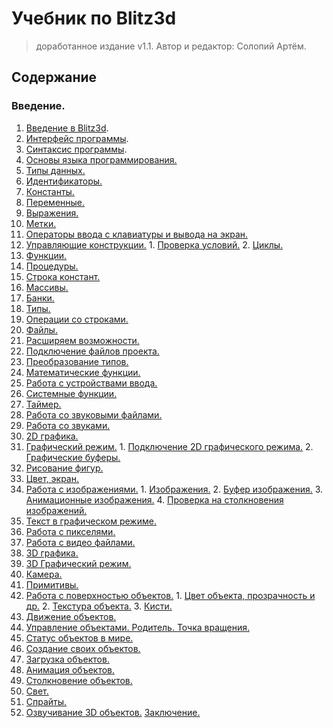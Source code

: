 # Учебник по Blitz3d 

>доработанное издание v1.1. Автор и редактор: Солопий Артём.

## Содержание
  
### Введение.
    
1. [Введение в Blitz3d](introduction-blitz3d.md).
  1. [Интерфейс программы](ide-interface.md).
  2. [Синтаксис программы](blitz3d-syntax.md).
2. [Основы языка программирования.](basics.md)
  1. [Типы данных.](data-types.md)
  2. [Идентификаторы.](identifiers.md)
  3. [Константы.](constants.md)
  4. [Переменные.](variables.md)
  5. [Выражения.](expressions.md)
  6. [Метки.](labels.md)
  7. [Операторы ввода с клавиатуры и вывода на экран.](io.md)
  8. [Управляющие конструкции.](controls-constructs.md)
    1. [Проверка условий.](conditions.md)
    2. [Циклы.](loops.md)
  9. [Функции.](functions.md)
  10. [Процедуры.](procedures.md)
  11. [Строка констант.](sets.md)
  12. [Массивы.](arrays.md)
  13. [Банки.](banks.md)
  14. [Типы.](types.md)
  15. [Операции со строками.](string-operations.md)
  16. [Файлы.](files.md)
3. [Расширяем возможности.]()
  1. [Подключение файлов проекта.]()
  2. [Преобразование типов.]()
  3. [Математические функции.]()
  4. [Работа с устройствами ввода.]()
  5. [Системные функции.]()
  6. [Таймер.]()
4. [Работа со звуковыми файлами.]()
  1. [Работа со звуками.]()
5. [2D графика.]()
  1. [Графический режим.]()
    1. [Подключение 2D графического режима.]()
    2. [Графические буферы.]()
  2. [Рисование фигур.]()
  3. [Цвет, экран.]()
  4. [Работа с изображениями.]()
    1. [Изображения.]()
    2. [Буфер изображения.]()
    3. [Анимационные изображения.]()
    4. [Проверка на столкновения изображений.]()
  5. [Текст в графическом режиме.]()
  6. [Работа с пикселями.]()
6. [Работа с видео файлами.]()
7. [3D графика.]()
  1. [3D Графический режим.]()
  2. [Камера.]()
  3. [Примитивы.]()
  4. [Работа с поверхностью объектов.]()
    1. [Цвет объекта, прозрачность и др.]()
    2. [Текстура объекта.]()
    3. [Кисти.]()
  5. [Движение объектов.]()
  6. [Управление объектами. Родитель. Точка вращения.]()
  7. [Статус объектов в мире.]()
  8. [Создание своих объектов.]()
  9. [Загрузка объектов.]()
  10. [Анимация объектов.]()
  11. [Столкновение объектов.]()
  12. [Свет.]()
  13. [Спрайты.]()
  14. [Озвучивание 3D объектов.]()
[Заключение.]()
